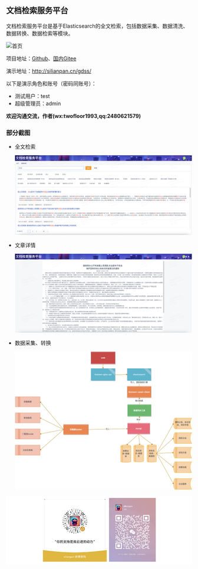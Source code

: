 ## 文档检索服务平台

文档检索服务平台是基于Elasticsearch的全文检索，包括数据采集、数据清洗、数据转换、数据检索等模块。

![首页](img/首页.png)

项目地址：[Github](https://github.com/silianpan/gdss-web)、[国内Gitee](https://gitee.com/twofloor/gdss-web)

演示地址：http://silianpan.cn/gdss/

以下是演示角色和账号（密码同账号）：

* 测试用户：test
* 超级管理员：admin

**欢迎沟通交流，作者(wx:twofloor1993,qq:2480621579)**

### 部分截图

* 全文检索

  ![全文检索](./img/全文检索.png)

* 文章详情

  ![文章详情](./img/文章详情.png)

* 数据采集、转换

  ![数据采集](./img/数据采集.png)

  

![技术支持](img/技术支持.png)

